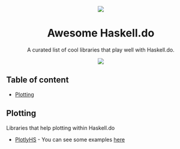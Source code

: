 <p align="center"><img src="https://user-images.githubusercontent.com/7448243/29711730-42ede188-898e-11e7-97be-399c2037c6db.png"/></p>
<h1 align="center">Awesome Haskell.do</h1>
<p align="center">A curated list of cool libraries that play well with Haskell.do.</p>
<p align="center" href="https://github.com/sindresorhus/awesome"><a href="https://github.com/sindresorhus/awesome"><img src="https://cdn.rawgit.com/sindresorhus/awesome/d7305f38d29fed78fa85652e3a63e154dd8e8829/media/badge.svg"/></a></p>

## Table of content

* [Plotting](#plotting)

## Plotting

Libraries that help plotting within Haskell.do

* [PlotlyHS](https://hackage.haskell.org/package/plotlyhs) - You can see some examples [here](https://glutamate.github.io/plotlyhs/)
